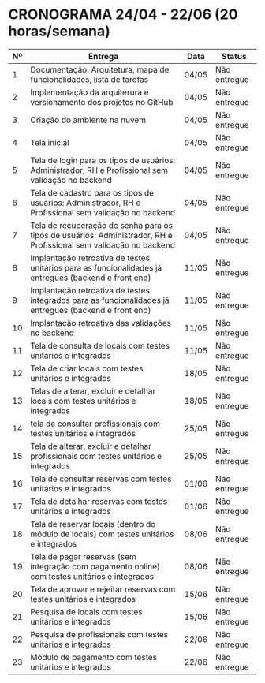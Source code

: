 # CRONOGRAMA 24/04 - 22/06 (20 horas/semana)

|Nº|Entrega|Data|Status
|---|---|---|---|
|1|Documentação: Arquitetura, mapa de funcionalidades, lista de tarefas|04/05|Não entregue
|2|Implementação da arquiterura e versionamento dos projetos no GitHub|04/05|Não entregue
|3|Criação do ambiente na nuvem|04/05|Não entregue
|4|Tela inicial|04/05|Não entregue
|5|Tela de login para os tipos de usuários: Administrador, RH e Profissional sem validação no backend|04/05|Não entregue
|6|Tela de cadastro para os tipos de usuários: Administrador, RH e Profissional sem validação no backend|04/05|Não entregue
|7|Tela de recuperação de senha para os tipos de usuários: Administrador, RH e Profissional sem validação no backend|04/05|Não entregue
|8|Implantação retroativa de testes unitários para as funcionalidades já entregues (backend e front end)|11/05|Não entregue
|9|Implantação retroativa de testes integrados para as funcionalidades já entregues (backend e front end)|11/05|Não entregue
|10|Implantação retroativa das validações no backend|11/05|Não entregue
|11|Tela de consulta de locais com testes unitários e integrados|11/05|Não entregue
|12|Tela de criar locais com testes unitários e integrados|18/05|Não entregue
|13|Telas de alterar, excluir e detalhar locais com testes unitários e integrados|18/05|Não entregue
|14|tela de consultar profissionais com testes unitários e integrados|25/05|Não entregue
|15|Tela de alterar, excluir e detalhar profissionais com testes unitários e integrados|25/05|Não entregue
|16|Tela de consultar reservas com testes unitários e integrados|01/06|Não entregue
|17|Tela de detalhar reservas com testes unitários e integrados|01/06|Não entregue
|18|Tela de reservar locais (dentro do módulo de locais) com testes unitários e integrados|08/06|Não entregue
|19|Tela de pagar reservas (sem integração com pagamento online) com testes unitários e integrados|08/06|Não entregue
|20|Tela de aprovar e rejeitar reservas com testes unitários e integrados|15/06|Não entregue
|21|Pesquisa de locais com testes unitários e integrados|15/06|Não entregue
|22|Pesquisa de profissionais com testes unitários e integrados|22/06|Não entregue
|23|Módulo de pagamento com testes unitários e integrados|22/06|Não entregue
